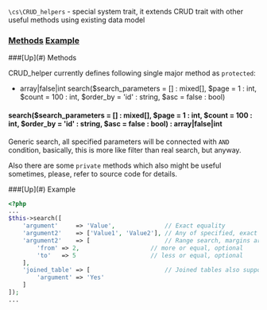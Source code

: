 `\cs\CRUD_helpers` - special system trait, it extends CRUD trait with other useful methods using existing data model

### [Methods](#methods) [Example](#example)

<a name="methods" />
###[Up](#) Methods

CRUD_helper currently defines following single major method as `protected`:

* array|false|int search($search_parameters = [] : mixed[], $page = 1 : int, $count = 100 : int, $order_by = 'id' : string, $asc = false : bool)

#### search($search_parameters = [] : mixed[], $page = 1 : int, $count = 100 : int, $order_by = 'id' : string, $asc = false : bool) : array|false|int
Generic search, all specified parameters will be connected with `AND` condition, basically, this is more like filter than real search, but anyway.

Also there are some `private` methods which also might be useful sometimes, please, refer to source code for details.

<a name="example" />
###[Up](#) Example

```php
<?php
...
$this->search([
	'argument'     => 'Value',              // Exact equality
	'argument2'    => ['Value1', 'Value2'], // Any of specified, exact equality
	'argument2'    => [                     // Range search, margins are included in range
		'from' => 2,                    // more or equal, optional
		'to'   => 5                     // less or equal, optional
	],
	'joined_table' => [                     // Joined tables also supported, syntax inside the same as here
		'argument' => 'Yes'
	]
]);
...
```
